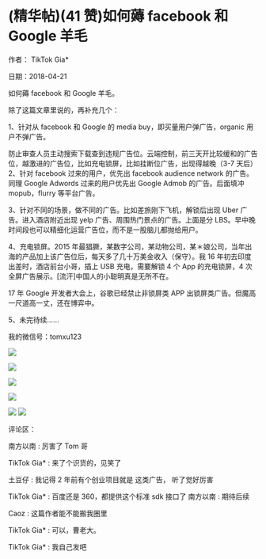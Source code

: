 
# (精华帖)(41 赞)如何薅 facebook 和 Google 羊毛

作者： TikTok Gia*

日期：2018-04-21

 

 

如何薅 facebook 和 Google 羊毛。

除了这篇文章里说的，再补充几个：

1、针对从 facebook 和 Google 的 media buy，即买量用户弹广告，organic 用户不弹广告。

防止审查人员主动搜索下载查到违规广告位。云端控制，前三天开比较缓和的广告位，越激进的广告位，比如充电锁屏，比如挂断位广告，出现得越晚（3-7 天后）2、针对 facebook 过来的用户，优先出 facebook audience network 的广告。同理 Google Adwords 过来的用户优先出 Google Admob 的广告。后面填冲 mopub，flurry 等平台广告。

3、针对不同的场景，做不同的广告。比如差旅刚下飞机，解锁后出现 Uber 广告。进入酒店附近出现 yelp 广告、周围热门景点的广告。上面是分 LBS。早中晚时间段也可以精细化运营广告位，而不是一股脑儿都抛给用户。

4、充电锁屏。2015 年最猖獗，某数字公司，某动物公司，某＊娘公司，当年出海的产品加上该广告位后，每天多了几十万美金收入（保守）。我 16 年初去印度出差时，酒店前台小哥，插上 USB 充电，需要解锁 4 个 App 的充电锁屏，4 次全屏广告展示。[流汗]中国人的小聪明真是无所不在。

17 年 Google 开发者大会上，谷歌已经禁止非锁屏类 APP 出锁屏类广告。但魔高一尺道高一丈，还在博弈中。

5、未完待续……

我的微信号：tomxu123

![](img/chanpin-chuhai_1566.png)

 

 

![](img/chanpin-chuhai_1571.png)

 

 

![](img/chanpin-chuhai_1576.png)

 

 

![](img/chanpin-chuhai_1581.png)

 

 

![](img/chanpin-chuhai_1586.png) ![](img/chanpin-chuhai_1587.png)

评论区：

 

 

南方以南 : 厉害了 Tom 哥

TikTok Gia* : 来了个识货的，见笑了

土豆仔 : 我记得 2 年前有个创业项目就是  这类广告，  听了觉好厉害

TikTok Gia* : 百度还是 360，都提供这个标准 sdk 接口了  南方以南 : 期待后续

Caoz : 这篇作者能不能搬我圈里

TikTok Gia* : 可以，曹老大。

TikTok Gia* : 我自己发吧
